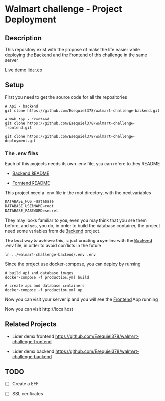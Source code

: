 # Walmart challenge - Project Deployment

## Description

This repository exist with the propose of make the life easier while deploying
the [Backend](https://github.com/Esequiel378/walmart-challenge-backend) and the
[Frontend](https://github.com/Esequiel378/walmart-challenge-frontend) of this
challenge in the same server

Live demo [lider.co](http://165.22.3.102)

## Setup

First you need to get the source code for all the repositories

```shell
# Api - backend
git clone https://github.com/Esequiel378/walmart-challenge-backend.git

# Web App - frontend
git clone https://github.com/Esequiel378/walmart-challenge-frontend.git

git clone https://github.com/Esequiel378/walmart-challenge-deployment.git
```

### The .env files

Each of this projects needs its own .env file, you can refere to they README

+ [Backend README](https://github.com/Esequiel378/walmart-challenge-backend/blob/master/README.md)

+ [Forntend README](https://github.com/Esequiel378/walmart-challenge-frontend/blob/master/README.md)

This project need a .env file in the root directory, with the next variables

```Python
DATABASE_HOST=database
DATABASE_USERNAME=root
DATABASE_PASSWORD=secret
```

They may looks familiar to you, even you may think that you see them before,
and yes, you do, in order to build the database container, the project need some
variables from de [Backend](https://github.com/Esequiel378/walmart-challenge-backend)
project.

The best way to achieve this, is just creating a symlinc
with the [Backend](https://github.com/Esequiel378/walmart-challenge-backend)
.env file, in order to avoid conflicts in the future

```shell
ln ../walmart-challenge-backend/.env .env
```

Since the project use docker-compose, you can deploy by running

```shell
# build api and database images
docker-compose -f production.yml build

# create api and database containers
docker-compose -f production.yml up
```

Now you can visit your server ip and you will see the [Frontend](https://github.com/Esequiel378/walmart-challenge-frontend)
App running

Now you can visit http://localhost

## Related Projects

+ Lider demo frontend https://github.com/Esequiel378/walmart-challenge-frontend

+ Lider demo backend https://github.com/Esequiel378/walmart-challenge-backend

## TODO

- [ ] Create a BFF

- [ ] SSL cerificates
